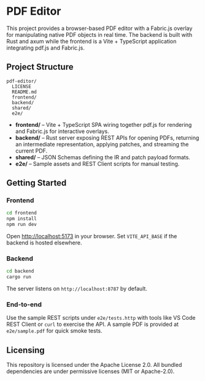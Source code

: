 # PDF Editor

This project provides a browser-based PDF editor with a Fabric.js overlay for manipulating native PDF objects in real time. The backend is built with Rust and axum while the frontend is a Vite + TypeScript application integrating pdf.js and Fabric.js.

## Project Structure

```
pdf-editor/
  LICENSE
  README.md
  frontend/
  backend/
  shared/
  e2e/
```

* **frontend/** – Vite + TypeScript SPA wiring together pdf.js for rendering and Fabric.js for interactive overlays.
* **backend/** – Rust server exposing REST APIs for opening PDFs, returning an intermediate representation, applying patches, and streaming the current PDF.
* **shared/** – JSON Schemas defining the IR and patch payload formats.
* **e2e/** – Sample assets and REST Client scripts for manual testing.

## Getting Started

### Frontend

```bash
cd frontend
npm install
npm run dev
```

Open <http://localhost:5173> in your browser. Set `VITE_API_BASE` if the backend is hosted elsewhere.

### Backend

```bash
cd backend
cargo run
```

The server listens on `http://localhost:8787` by default.

### End-to-end

Use the sample REST scripts under `e2e/tests.http` with tools like VS Code REST Client or `curl` to exercise the API. A sample PDF is provided at `e2e/sample.pdf` for quick smoke tests.

## Licensing

This repository is licensed under the Apache License 2.0. All bundled dependencies are under permissive licenses (MIT or Apache-2.0).
